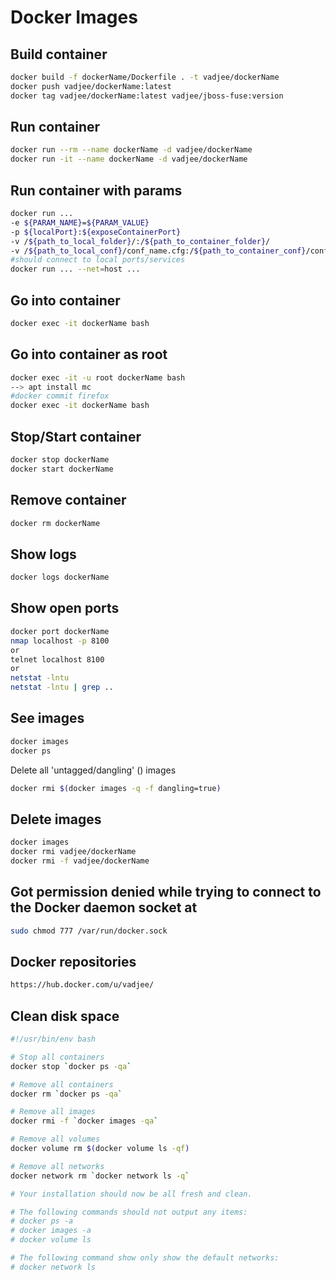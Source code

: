 Docker Images
=====

Build container
-----
```sh
docker build -f dockerName/Dockerfile . -t vadjee/dockerName
docker push vadjee/dockerName:latest
docker tag vadjee/dockerName:latest vadjee/jboss-fuse:version
```

Run container
-----
```sh
docker run --rm --name dockerName -d vadjee/dockerName
docker run -it --name dockerName -d vadjee/dockerName
```

Run container with params
-----
```sh
docker run ... 
-e ${PARAM_NAME}=${PARAM_VALUE}
-p ${localPort}:${exposeContainerPort} 
-v /${path_to_local_folder}/:/${path_to_container_folder}/
-v /${path_to_local_conf}/conf_name.cfg:/${path_to_container_conf}/conf_name.cfg
#should connect to local ports/services
docker run ... --net=host ...
```

Go into container
-----
```sh
docker exec -it dockerName bash
```
Go into container as root
-----
```sh
docker exec -it -u root dockerName bash
--> apt install mc 
#docker commit firefox
docker exec -it dockerName bash
```

Stop/Start container
-----
```sh
docker stop dockerName
docker start dockerName
```
Remove container
-----
```sh
docker rm dockerName
```

Show logs
-----
```sh
docker logs dockerName
```

Show open ports
-----
```sh
docker port dockerName
nmap localhost -p 8100
or
telnet localhost 8100
or
netstat -lntu
netstat -lntu | grep ..
```

See images
-----
```sh
docker images
docker ps
```

Delete all 'untagged/dangling' (<none>) images
```sh
docker rmi $(docker images -q -f dangling=true)
```
Delete images
-----
```sh
docker images
docker rmi vadjee/dockerName
docker rmi -f vadjee/dockerName
```

Got permission denied while trying to connect to the Docker daemon socket at
-----
```sh
sudo chmod 777 /var/run/docker.sock
```

Docker repositories
-----
```sh
https://hub.docker.com/u/vadjee/
```

Clean disk space 
-----
```sh
#!/usr/bin/env bash

# Stop all containers
docker stop `docker ps -qa`

# Remove all containers
docker rm `docker ps -qa`

# Remove all images
docker rmi -f `docker images -qa`

# Remove all volumes
docker volume rm $(docker volume ls -qf)

# Remove all networks
docker network rm `docker network ls -q`

# Your installation should now be all fresh and clean.

# The following commands should not output any items:
# docker ps -a
# docker images -a
# docker volume ls

# The following command show only show the default networks:
# docker network ls
```

